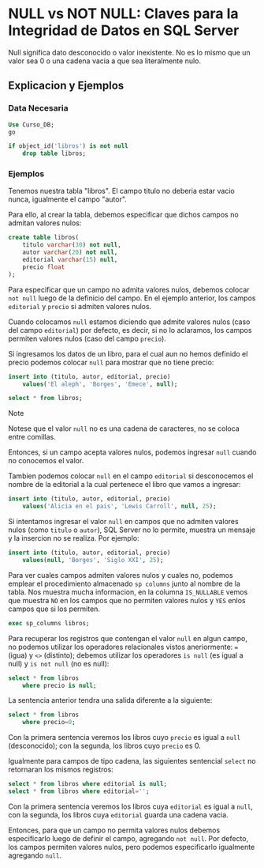 # NULL vs NOT NULL: Claves para la Integridad de Datos en SQL Server

Null significa dato desconocido o valor inexistente. No es lo mismo que un valor sea 0 o una cadena vacia a que sea literalmente nulo.

## Explicacion y Ejemplos

### Data Necesaria

```sql
Use Curso_DB;
go

if object_id('libros') is not null
    drop table libros;
```

### Ejemplos

Tenemos nuestra tabla "libros". El campo titulo no deberia estar vacio nunca, igualmente el campo "autor".

Para ello, al crear la tabla, debemos especificar que dichos campos no admitan valores nulos:

```sql
create table libros(
    titulo varchar(30) not null,
    autor varchar(20) not null,
    editorial varchar(15) null,
    precio float
);
```

Para especificar que un campo no admita valores nulos, debemos colocar `not null` luego de la definicio del campo. En el ejemplo anterior, los campos `editorial` y `precio` si admiten valores nulos.

Cuando colocamos `null` estamos diciendo que admite valores nulos (caso del campo `editorial`) por defecto, es decir, si no lo aclaramos, los campos permiten valores nulos (caso del campo `precio`).

Si ingresamos los datos de un libro, para el cual aun no hemos definido el precio podemos colocar `null` para mostrar que no tiene precio:

```sql
insert into (titulo, autor, editorial, precio)
    values('El aleph', 'Borges', 'Emece', null);

select * from libros;
```

>[!note]
>Notese que el valor `null` no es una cadena de caracteres, no se coloca entre comillas.

Entonces, si un campo acepta valores nulos, podemos ingresar `null` cuando no conocemos el valor.

Tambien podemos colocar `null` en el campo `editorial` si desconocemos el nombre de la editorial a la cual pertenece el libro que vamos a ingresar:

```sql
insert into (titulo, autor, editorial, precio)
    values('Alicia en el pais', 'Lewis Carroll', null, 25);
```

Si intentamos ingresar el valor `null` en campos que no admiten valores nulos (como `titulo` o `autor`), SQL Server no lo permite, muestra un mensaje y la insercion no se realiza. Por ejemplo:

```sql
insert into (titulo, autor, editorial, precio)
    values(null, 'Borges', 'Siglo XXI', 25);
```

Para ver cuales campos admiten valores nulos y cuales no, podemos emplear el procedimiento almacenado `sp columns` junto al nombre de la tabla. Nos muestra mucha informacion, en la columna `IS_NULLABLE` vemos que muestra `NO` en los campos que no permiten valores nulos y `YES` enlos campos que si los permiten.

```sql
exec sp_columns libros;
```

Para recuperar los registros que contengan el valor `null` en algun campo, no podemos utilizar los operadores relacionales vistos aneriormente: `=` (igua) y `<>` (distinto); debemos utilizar los operadores `is null` (es igual a null) y `is not null` (no es null):

```sql
select * from libros
    where precio is null;
```
La sentencia anterior tendra una salida diferente a la siguiente:

```sql
select * from libros
    where precio=0;
```
Con la primera sentencia veremos los libros cuyo `precio` es igual a `null` (desconocido); con la segunda, los libros cuyo `precio` es 0.

Igualmente para campos de tipo cadena, las siguientes sentencial `select` no retornaran los mismos registros:

```sql
select * from libros where editorial is null;
select * from libros where editorial='';
```

Con la primera sentencia veremos los libros cuya `editorial` es igual a `null`, con la segunda, los libros cuya `editorial` guarda una cadena vacia.

Entonces, para que un campo no permita valores nulos debemos especificarlo luego de definir el campo, agregando `not null`. Por defecto, los campos permiten valores nulos, pero podemos especificarlo igualmente agregando `null`.
